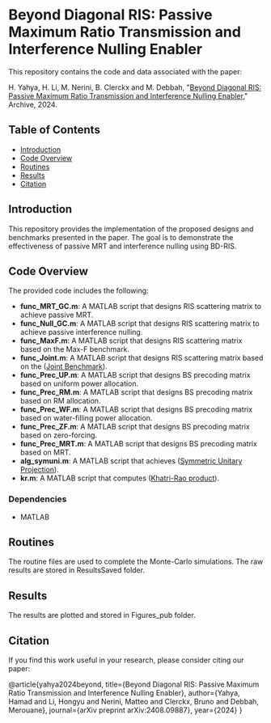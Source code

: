 # Beyond Diagonal RIS: Passive Maximum Ratio Transmission and Interference Nulling Enabler

This repository contains the code and data associated with the paper:

H. Yahya, H. Li, M. Nerini, B. Clerckx and M. Debbah, "[Beyond Diagonal RIS: Passive Maximum Ratio Transmission and Interference Nulling Enabler](https://arxiv.org/abs/2408.09887)," Archive, 2024.

## Table of Contents
- [Introduction](#introduction)
- [Code Overview](#code-overview)
- [Routines](#routines)
- [Results](#results)
- [Citation](#citation)

## Introduction
This repository provides the implementation of the proposed designs and benchmarks presented in the paper. The goal is to demonstrate the effectiveness of passive MRT and interference nulling using BD-RIS.

## Code Overview
The provided code includes the following:
- **func_MRT_GC.m**: A MATLAB script that designs RIS scattering matrix to achieve passive MRT.
- **func_Null_GC.m**: A MATLAB script that designs RIS scattering matrix to achieve passive interference nulling.
- **func_MaxF.m**: A MATLAB script that designs RIS scattering matrix based on the Max-F benchmark.
- **func_Joint.m**: A MATLAB script that designs RIS scattering matrix based on the ([Joint Benchmark](https://ieeexplore.ieee.org/abstract/document/10158988)).
- **func_Prec_UP.m**: A MATLAB script that designs BS precoding matrix based on uniform power allocation.
- **func_Prec_RM.m**: A MATLAB script that designs BS precoding matrix based on RM allocation.
- **func_Prec_WF.m**: A MATLAB script that designs BS precoding matrix based on water-filling power allocation.
- **func_Prec_ZF.m**: A MATLAB script that designs BS precoding matrix based on zero-forcing.
- **func_Prec_MRT.m**: A MATLAB script that designs BS precoding matrix based on MRT.
- **alg_symuni.m**: A MATLAB script that achieves ([Symmetric Unitary Projection](https://github.com/YijieLinaMao/BD-RIS-low-complexity/tree/main)).
- **kr.m**: A MATLAB script that computes ([Khatri-Rao product](https://uk.mathworks.com/matlabcentral/fileexchange/28872-khatri-rao-product)).

### Dependencies
- MATLAB

## Routines
The routine files are used to complete the Monte-Carlo simulations. The raw results are stored in ResultsSaved folder.

## Results
The results are plotted and stored in Figures_pub folder.

## Citation
If you find this work useful in your research, please consider citing our paper:

@article{yahya2024beyond,
  title={Beyond Diagonal RIS: Passive Maximum Ratio Transmission and Interference Nulling Enabler},
  author={Yahya, Hamad and Li, Hongyu and Nerini, Matteo and Clerckx, Bruno and Debbah, Merouane},
  journal={arXiv preprint arXiv:2408.09887},
  year={2024}
}
